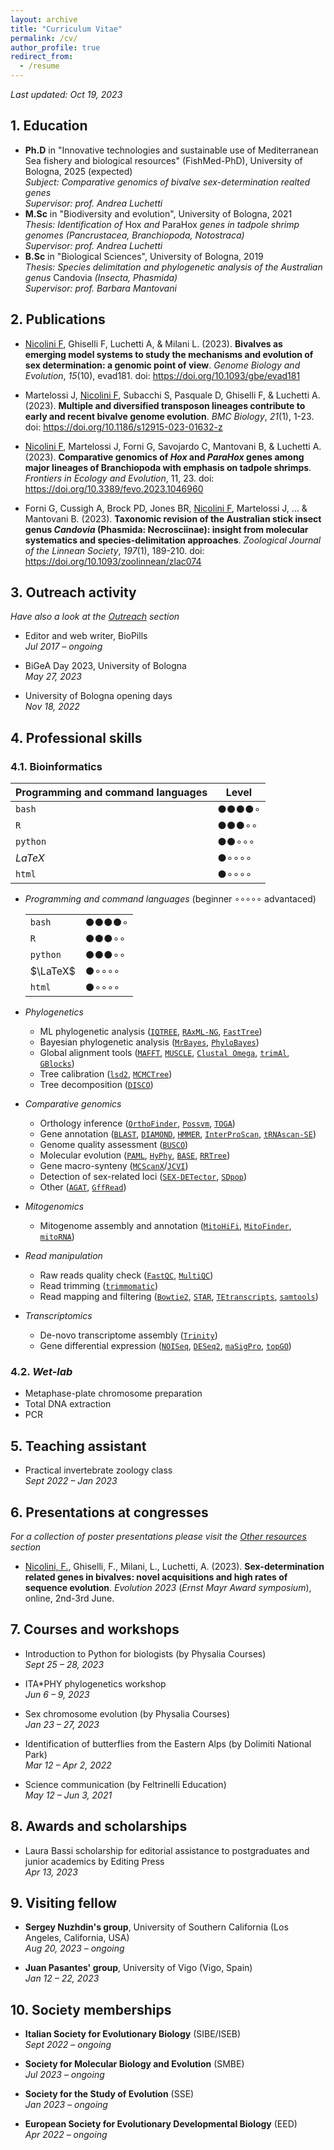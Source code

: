 ```yaml
---
layout: archive
title: "Curriculum Vitae"
permalink: /cv/
author_profile: true
redirect_from:
  - /resume
---
```


*Last updated: Oct 19, 2023*

## 1. Education

* **Ph.D** in "Innovative technologies and sustainable use of Mediterranean Sea fishery and biological resources" (FishMed-PhD), University of Bologna, 2025 (expected)\
*Subject: Comparative genomics of bivalve sex-determination realted genes*\
*Supervisor: prof. Andrea Luchetti*
* **M.Sc** in "Biodiversity and evolution", University of Bologna, 2021\
*Thesis: Identification of* Hox *and* ParaHox *genes in tadpole shrimp genomes (Pancrustacea, Branchiopoda, Notostraca)*\
*Supervisor: prof. Andrea Luchetti*
* **B.Sc** in "Biological Sciences", University of Bologna, 2019\
*Thesis: Species delimitation and phylogenetic analysis of the Australian genus* Candovia *(Insecta, Phasmida)*\
*Supervisor: prof. Barbara Mantovani*

## 2. Publications

* <ins>Nicolini F</ins>, Ghiselli F, Luchetti A, & Milani L. (2023). **Bivalves as emerging model systems to study the mechanisms and evolution of sex determination: a genomic point of view**. *Genome Biology and Evolution*, *15*(10), evad181. doi: https://doi.org/10.1093/gbe/evad181

* Martelossi J, <ins>Nicolini F</ins>, Subacchi S, Pasquale D, Ghiselli F, & Luchetti A. (2023). **Multiple and diversified transposon lineages contribute to early and recent bivalve genome evolution**. *BMC Biology*, *21*(1), 1-23. doi: https://doi.org/10.1186/s12915-023-01632-z

* <ins>Nicolini F</ins>, Martelossi J, Forni G, Savojardo C, Mantovani B, & Luchetti A. (2023). **Comparative genomics of *Hox* and *ParaHox* genes among major lineages of Branchiopoda with emphasis on tadpole shrimps**. *Frontiers in Ecology and Evolution*, 11, 23. doi: https://doi.org/10.3389/fevo.2023.1046960

* Forni G, Cussigh A, Brock PD, Jones BR, <ins>Nicolini F</ins>, Martelossi J, ... & Mantovani B. (2023). **Taxonomic revision of the Australian stick insect genus *Candovia* (Phasmida: Necrosciinae): insight from molecular systematics and species-delimitation approaches**. *Zoological Journal of the Linnean Society*, *197*(1), 189-210. doi: https://doi.org/10.1093/zoolinnean/zlac074

## 3. Outreach activity

*Have also a look at the [Outreach](/outreach/) section*
* Editor and web writer, BioPills\
  *Jul 2017 – ongoing*

* BiGeA Day 2023, University of Bologna\
  *May 27, 2023*

* University of Bologna opening days\
  *Nov 18, 2022*

## 4. Professional skills

### 4.1. Bioinformatics

| Programming and command languages | Level |
| --- | --- |
| <code>bash</code> | ●●●●∘ |
| <code>R</code> | ●●●∘∘ |
| <code>python</code> | ●●∘∘∘ |
| $LaTeX$ | ●∘∘∘∘ |
| <code>html</code> | ●∘∘∘∘ |

* *Programming and command languages* (beginner ∘∘∘∘∘ advantaced)
  <table cellspacing="0" cellpadding="0">
    <tr>
      <td style="width:auto"><code>bash</code></td>
      <td style="width:auto">●●●●∘</td>
    </tr>
    <tr>
      <td style="width:auto"><code>R</code></td>
      <td style="width:auto">●●●∘∘</td>
    </tr>
    <tr>
      <td style="width:auto"><code>python</code></td>
      <td style="width:auto">●●●∘∘</td>
    </tr>
    <tr>
      <td style="width:auto"> $\LaTeX$ </td>
      <td style="width:auto">●∘∘∘∘</td>
    </tr>
    <tr>
      <td style="width:auto"><code>html</code></td>
      <td style="width:auto">●∘∘∘∘</td>
    </tr>
  </table>

* *Phylogenetics*
  * ML phylogenetic analysis ([<code>IQTREE</code>](https://github.com/iqtree/iqtree2), [<code>RAxML-NG</code>](https://github.com/amkozlov/raxml-ng), [<code>FastTree</code>](http://www.microbesonline.org/fasttree/))
  * Bayesian phylogenetic analysis ([<code>MrBayes</code>](https://nbisweden.github.io/MrBayes/), [<code>PhyloBayes</code>](http://www.atgc-montpellier.fr/phylobayes/))
  * Global alignment tools ([<code>MAFFT</code>](https://mafft.cbrc.jp/alignment/software/), [<code>MUSCLE</code>](https://github.com/rcedgar/muscle), [<code>Clustal Omega</code>](http://www.clustal.org/omega/), [<code>trimAl</code>](http://trimal.cgenomics.org/), [<code>GBlocks</code>](https://home.cc.umanitoba.ca/~psgendb/doc/Castresana/Gblocks_documentation.html))
  * Tree calibration ([<code>lsd2</code>](https://github.com/tothuhien/lsd2), [<code>MCMCTree</code>](http://abacus.gene.ucl.ac.uk/software/paml.html))
  * Tree decomposition ([<code>DISCO</code>](https://github.com/JSdoubleL/DISCO))

* *Comparative genomics*
  * Orthology inference ([<code>OrthoFinder</code>](https://github.com/davidemms/OrthoFinder), [<code>Possvm</code>](https://github.com/xgrau/possvm-orthology), [<code>TOGA</code>](https://github.com/hillerlab/TOGA))
  * Gene annotation ([<code>BLAST</code>](https://github.com/ncbi/blast_plus_docs), [<code>DIAMOND</code>](https://github.com/bbuchfink/diamond), [<code>HMMER</code>](https://github.com/EddyRivasLab/hmmer), [<code>InterProScan</code>](https://github.com/ebi-pf-team/interproscan), [<code>tRNAscan-SE</code>](https://github.com/UCSC-LoweLab/tRNAscan-SE))
  * Genome quality assessment ([<code>BUSCO</code>](https://busco.ezlab.org/))
  * Molecular evolution ([<code>PAML</code>](http://abacus.gene.ucl.ac.uk/software/paml.html), [<code>HyPhy</code>](http://hyphy.org/), [<code>BASE</code>](https://github.com/for-giobbe/BASE), [<code>RRTree</code>](https://github.com/mrrlab/RRTree))
  * Gene macro-synteny ([<code>MCScanX</code>](https://github.com/wyp1125/MCScanX)/[<code>JCVI</code>](https://github.com/tanghaibao/jcvi))
  * Detection of sex-related loci ([<code>SEX-DETector</code>](https://gitlab.in2p3.fr/sex-det-family/sex-detector), [<code>SDpop</code>](https://gitlab.in2p3.fr/sex-det-family/sdpop))
  * Other ([<code>AGAT</code>](https://github.com/NBISweden/AGAT), [<code>GffRead</code>](https://github.com/gpertea/gffread))

* *Mitogenomics*
  * Mitogenome assembly and annotation ([<code>MitoHiFi</code>](https://github.com/marcelauliano/MitoHiFi), [<code>MitoFinder</code>](https://github.com/RemiAllio/MitoFinder), [<code>mitoRNA</code>](https://github.com/RemiAllio/MitoFinder))

* *Read manipulation*
  * Raw reads quality check ([<code>FastQC</code>](https://github.com/trinityrnaseq/trinityrnaseq/wiki), [<code>MultiQC</code>](https://multiqc.info/))
  * Read trimming ([<code>trimmomatic</code>](https://github.com/usadellab/Trimmomatic))
  * Read mapping and filtering ([<code>Bowtie2</code>](https://github.com/BenLangmead/bowtie2), [<code>STAR</code>](https://github.com/alexdobin/STAR), [<code>TEtranscripts</code>](https://github.com/mhammell-laboratory/TEtranscripts), [<code>samtools</code>](https://github.com/samtools/samtools))

* *Transcriptomics*
  * De-novo transcriptome assembly ([<code>Trinity</code>](https://github.com/trinityrnaseq/trinityrnaseq/wiki))
  * Gene differential expression ([<code>NOISeq</code>](https://www.bioconductor.org/packages/release/bioc/html/NOISeq.html), [<code>DESeq2</code>](https://bioconductor.org/packages/release/bioc/html/DESeq2.html), [<code>maSigPro</code>](https://www.bioconductor.org/packages/release/bioc/html/maSigPro.html), [<code>topGO</code>](https://bioconductor.org/packages/release/bioc/html/topGO.html))

### 4.2. *Wet-lab*

* Metaphase-plate chromosome preparation
* Total DNA extraction
* PCR

## 5. Teaching assistant

* Practical invertebrate zoology class\
  *Sept 2022 – Jan 2023*

## 6. Presentations at congresses

*For a collection of poster presentations please visit the [Other resources](/resources/) section*

* <ins>Nicolini, F.</ins>, Ghiselli, F., Milani, L., Luchetti, A. (2023). **Sex-determination related genes in bivalves: novel acquisitions and high rates of sequence evolution**. *Evolution 2023* (*Ernst Mayr Award symposium*), online, 2nd-3rd June.

## 7. Courses and workshops

* Introduction to Python for biologists (by Physalia Courses)\
  *Sept 25 – 28, 2023*

* ITA\*PHY phylogenetics workshop\
  *Jun 6 – 9, 2023*

* Sex chromosome evolution (by Physalia Courses)\
  *Jan 23 – 27, 2023*

* Identification of butterflies from the Eastern Alps (by Dolimiti National Park)\
  *Mar 12 – Apr 2, 2022*

* Science communication (by Feltrinelli Education)\
  *May 12 – Jun 3, 2021*

## 8. Awards and scholarships

* Laura Bassi scholarship for editorial assistance to postgraduates and junior academics by Editing
Press\
  *Apr 13, 2023*

## 9. Visiting fellow

* **Sergey Nuzhdin's group**, University of Southern California (Los Angeles, California, USA)\
  *Aug 20, 2023 – ongoing*

* **Juan Pasantes' group**, University of Vigo (Vigo, Spain)\
  *Jan 12 – 22, 2023*


## 10. Society memberships

* **Italian Society for Evolutionary Biology** (SIBE/ISEB)\
  *Sept 2022 – ongoing*

* **Society for Molecular Biology and Evolution** (SMBE)\
  *Jul 2023 – ongoing*

* **Society for the Study of Evolution** (SSE)\
  *Jan 2023 – ongoing*

* **European Society for Evolutionary Developmental Biology** (EED)\
  *Apr 2022 – ongoing*